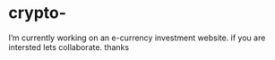 # crypto-
I’m currently working on an e-currency investment website.
if you are intersted lets collaborate.
thanks

